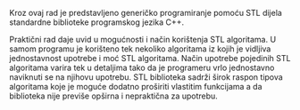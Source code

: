 Kroz ovaj rad je predstavljeno generičko programiranje pomoću STL dijela standardne biblioteke programskog jezika C++.

Praktični rad daje uvid u mogućnosti i način korištenja STL algoritama. 
U samom programu je korišteno tek nekoliko algoritama iz kojih je vidljiva jednostavnost upotrebe i moć STL algoritama. Način upotrebe pojedinih STL algoritama varira tek u detaljima tako da je programeru vrlo jednostavno naviknuti se na njihovu upotrebu. STL biblioteka sadrži širok raspon tipova algoritama koje je moguće dodatno proširiti vlastitim funkcijama a da biblioteka nije previše opširna i nepraktična za upotrebu.
